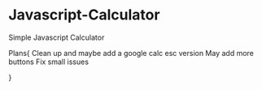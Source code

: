 # Javascript-Calculator

Simple Javascript Calculator 

Plans{
  Clean up and maybe add a google calc esc version
  May add more buttons
  Fix small issues

}
